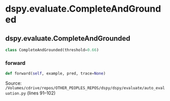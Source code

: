 # dspy.evaluate.CompleteAndGrounded

## dspy.evaluate.CompleteAndGrounded

```python
class CompleteAndGrounded(threshold=0.66)
```

### forward

```python
def forward(self, example, pred, trace=None)
```
Source: `/Volumes/cdrive/repos/OTHER_PEOPLES_REPOS/dspy/dspy/evaluate/auto_evaluation.py` (lines 91–102)

